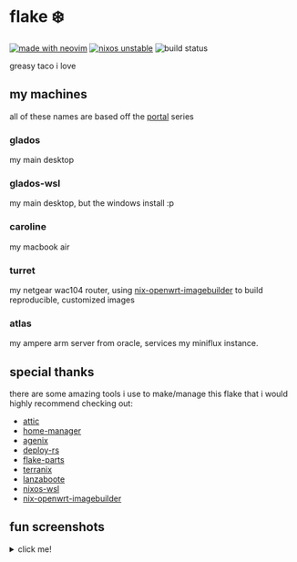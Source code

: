 # flake ❄️

[![made with neovim](https://img.shields.io/static/v1?label=made%20with&message=neovim&color=00b952&style=flat-square&logo=neovim)](https://neovim.io/)
[![nixos unstable](https://img.shields.io/static/v1?label=NixOS&message=unstable&color=5277c3&style=flat-square&logo=nixos)](https://nixos.org/)
![build status](https://img.shields.io/github/actions/workflow/status/getchoo/flake/deploy.yaml?style=flat-square&logo=github&logoColor=238F97CB&label=CI&color=8f97cb)

greasy taco i love

## my machines

all of these names are based off the [portal](<https://en.wikipedia.org/wiki/Portal_(video_game)>) series

### glados

my main desktop

### glados-wsl

my main desktop, but the windows install :p

### caroline

my macbook air

### turret

my netgear wac104 router, using [nix-openwrt-imagebuilder](https://github.com/astro/nix-openwrt-imagebuilder) to build reproducible, customized images

### atlas

my ampere arm server from oracle, services my miniflux instance.

## special thanks

there are some amazing tools i use to make/manage this flake that i would highly recommend checking out:

- [attic](https://github.com/zhaofengli/attic)
- [home-manager](https://github.com/nix-community/home-manager)
- [agenix](https://github.com/ryantm/agenix)
- [deploy-rs](https://github.com/serokell/deploy-rs)
- [flake-parts](https://github.com/hercules-ci/flake-parts)
- [terranix](https://github.com/terranix/terranix)
- [lanzaboote](https://github.com/nix-community/lanzaboote)
- [nixos-wsl](https://github.com/nix-community/nixos-wsl)
- [nix-openwrt-imagebuilder](https://github.com/astro/nix-openwrt-imagebuilder)

## fun screenshots

<details>
<summary>click me!</summary>

![gnome](https://user-images.githubusercontent.com/48872998/223897323-87f8d547-511b-48c3-a2e1-8ff22ac361e9.png)
![neovim](https://user-images.githubusercontent.com/48872998/223897693-88eb0416-9ebc-45b6-837a-b28ada94336f.png)

</details>
